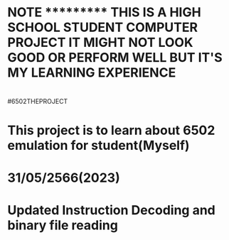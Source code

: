 # NOTE ********* THIS IS A HIGH SCHOOL STUDENT COMPUTER PROJECT IT MIGHT NOT LOOK GOOD OR PERFORM WELL BUT IT'S MY LEARNING EXPERIENCE
#
#6502THEPROJECT
#
# This project is to learn about 6502 emulation for student(Myself)
# 
# 31/05/2566(2023) 
# Updated Instruction Decoding and binary file reading 
